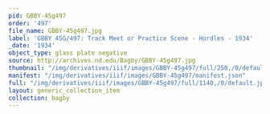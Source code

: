 ```yaml
---
pid: GBBY-45g497
order: '497'
file_name: GBBY-45g497.jpg
label: 'GBBY 45G/497: Track Meet or Practice Scene - Hurdles - 1934'
_date: '1934'
object_type: glass plate negative
source: http://archives.nd.edu/Bagby/GBBY-45g497.jpg
thumbnail: "/img/derivatives/iiif/images/GBBY-45g497/full/250,/0/default.jpg"
manifest: "/img/derivatives/iiif/images/GBBY-45g497/manifest.json"
full: "/img/derivatives/iiif/images/GBBY-45g497/full/1140,/0/default.jpg"
layout: generic_collection_item
collection: bagby
---
```

